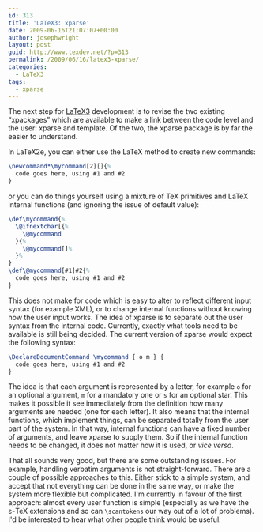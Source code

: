 ```yaml
---
id: 313
title: 'LaTeX3: xparse'
date: 2009-06-16T21:07:07+00:00
author: josephwright
layout: post
guid: http://www.texdev.net/?p=313
permalink: /2009/06/16/latex3-xparse/
categories:
  - LaTeX3
tags:
  - xparse
---
```

The next step for [LaTeX3](http://www.latex-project.org/latex3.html) development is to revise the two existing “xpackages” which are available to make a link between the code level and the user: xparse and template. Of the two, the xparse package is by far the easier to understand.

In LaTeX2e, you can either use the LaTeX method to create new commands:

<!-- {% raw %} -->
```latex
\newcommand*\mycommand[2][]{%
  code goes here, using #1 and #2
}
```
<!-- {% endraw %} -->

or you can do things yourself using a mixture of TeX primitives and LaTeX internal functions (and ignoring the issue of default value):

<!-- {% raw %} -->
```latex
\def\mycommand{%
  \@ifnextchar[{%
    \@mycommand
  }{%
    \@mycommand[]%
  }%
}
\def\@mycommand[#1]#2{%
  code goes here, using #1 and #2
}
```
<!-- {% endraw %} -->

This does not make for code which is easy to alter to reflect different input syntax (for example XML), or to change internal functions without knowing how the user input works. The idea of xparse is to separate out the user syntax from the internal code. Currently, exactly what tools need to be available is still being decided. The current version of xparse would expect the following syntax:

```latex
\DeclareDocumentCommand \mycommand { o m } {
  code goes here, using #1 and #2
}
```

The idea is that each argument is represented by a letter, for example `o` for an optional argument, `m` for a mandatory one or `s` for an optional star. This makes it possible it see immediately from the definition how many arguments are needed (one for each letter). It also means that the internal functions, which implement things, can be separated totally from the user part of the system. In that way, internal functions can have a fixed number of arguments, and leave xparse to supply them. So if the internal function needs to be changed, it does not matter how it is used, or _vice versa_.

That all sounds very good, but there are some outstanding issues. For example, handling verbatim arguments is not straight-forward. There are a couple of possible approaches to this. Either stick to a simple system, and accept that not everything can be done in the same way, or make the system more flexible but complicated. I'm currently in favour of the first approach: almost every user function is simple (especially as we have the ε-TeX extensions and so can `\scantokens` our way out of a lot of problems). I'd be interested to hear what other people think would be useful.
